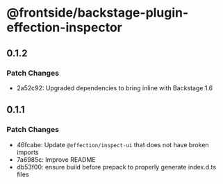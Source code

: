 # @frontside/backstage-plugin-effection-inspector

## 0.1.2

### Patch Changes

- 2a52c92: Upgraded dependencies to bring inline with Backstage 1.6

## 0.1.1

### Patch Changes

- 46fcabe: Update `@effection/inspect-ui` that does not have broken imports
- 7a6985c: Improve README
- db53f00: ensure build before prepack to properly generate index.d.ts files
